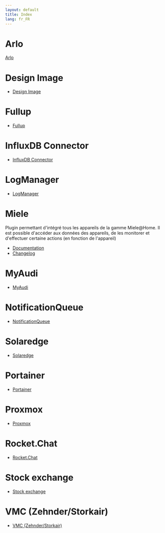 ```yaml
---
layout: default
title: Index
lang: fr_FR
---
```


# Arlo

 [Arlo](./arlo)

# Design Image

- [Design Image](./designImgSwitch)

# Fullup

- [Fullup](./fullup)

# InfluxDB Connector

- [InfluxDB Connector](./influxDB)

# LogManager

- [LogManager](./logmanager)

# Miele

Plugin permettant d'intégré tous les appareils de la gamme Miele@Home.
Il est possible d'accéder aux données des appareils, de les monitorer et d'effectuer certaine actions (en fonction de l'appareil)

- [Documentation](./miele)
- [Changelog](./miele/changelog)

# MyAudi

- [MyAudi](./myaudi)

# NotificationQueue

- [NotificationQueue](./notificationqueue)

# Solaredge

- [Solaredge](./onduleursolaredge)

# Portainer

- [Portainer](./portainer)

# Proxmox

- [Proxmox](./proxmox)

# Rocket.Chat

- [Rocket.Chat](./rocketchat)

# Stock exchange

- [Stock exchange](./stockexchange)

# VMC (Zehnder/Storkair)

- [VMC (Zehnder/Storkair)](./vmczehnder)
